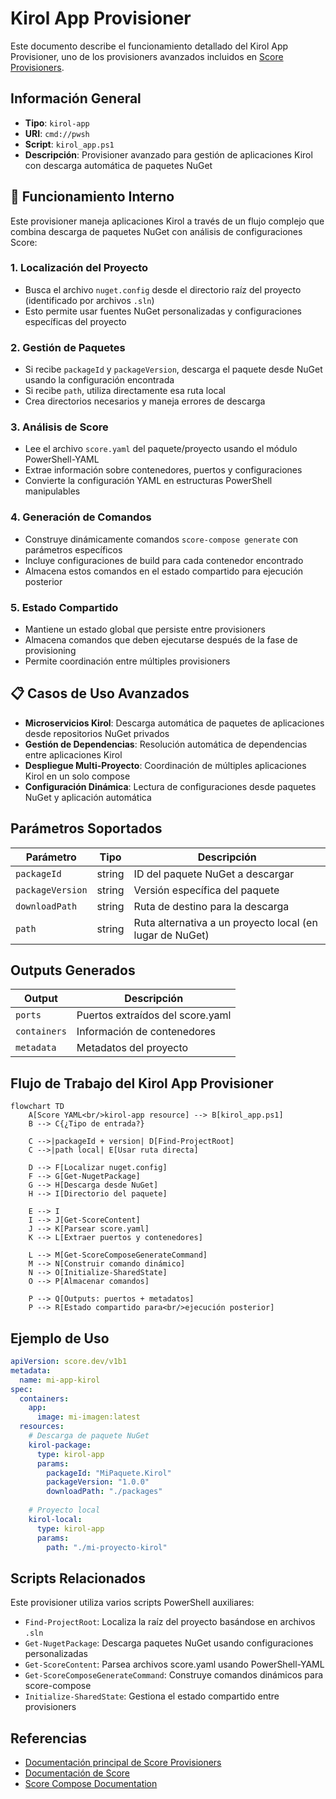 # Kirol App Provisioner

Este documento describe el funcionamiento detallado del Kirol App Provisioner, uno de los provisioners avanzados incluidos en [Score Provisioners](./README.md).

## Información General

- **Tipo**: `kirol-app`
- **URI**: `cmd://pwsh`
- **Script**: `kirol_app.ps1`
- **Descripción**: Provisioner avanzado para gestión de aplicaciones Kirol con descarga automática de paquetes NuGet

## 🔧 Funcionamiento Interno

Este provisioner maneja aplicaciones Kirol a través de un flujo complejo que combina descarga de paquetes NuGet con análisis de configuraciones Score:

### 1. Localización del Proyecto
- Busca el archivo `nuget.config` desde el directorio raíz del proyecto (identificado por archivos `.sln`)
- Esto permite usar fuentes NuGet personalizadas y configuraciones específicas del proyecto

### 2. Gestión de Paquetes
- Si recibe `packageId` y `packageVersion`, descarga el paquete desde NuGet usando la configuración encontrada
- Si recibe `path`, utiliza directamente esa ruta local
- Crea directorios necesarios y maneja errores de descarga

### 3. Análisis de Score
- Lee el archivo `score.yaml` del paquete/proyecto usando el módulo PowerShell-YAML
- Extrae información sobre contenedores, puertos y configuraciones
- Convierte la configuración YAML en estructuras PowerShell manipulables

### 4. Generación de Comandos
- Construye dinámicamente comandos `score-compose generate` con parámetros específicos
- Incluye configuraciones de build para cada contenedor encontrado
- Almacena estos comandos en el estado compartido para ejecución posterior

### 5. Estado Compartido
- Mantiene un estado global que persiste entre provisioners
- Almacena comandos que deben ejecutarse después de la fase de provisioning
- Permite coordinación entre múltiples provisioners

## 📋 Casos de Uso Avanzados

- **Microservicios Kirol**: Descarga automática de paquetes de aplicaciones desde repositorios NuGet privados
- **Gestión de Dependencias**: Resolución automática de dependencias entre aplicaciones Kirol
- **Despliegue Multi-Proyecto**: Coordinación de múltiples aplicaciones Kirol en un solo compose
- **Configuración Dinámica**: Lectura de configuraciones desde paquetes NuGet y aplicación automática

## Parámetros Soportados

| Parámetro | Tipo | Descripción |
|-----------|------|-------------|
| `packageId` | string | ID del paquete NuGet a descargar |
| `packageVersion` | string | Versión específica del paquete |
| `downloadPath` | string | Ruta de destino para la descarga |
| `path` | string | Ruta alternativa a un proyecto local (en lugar de NuGet) |

## Outputs Generados

| Output | Descripción |
|--------|-------------|
| `ports` | Puertos extraídos del score.yaml |
| `containers` | Información de contenedores |
| `metadata` | Metadatos del proyecto |

## Flujo de Trabajo del Kirol App Provisioner

```mermaid
flowchart TD
    A[Score YAML<br/>kirol-app resource] --> B[kirol_app.ps1]
    B --> C{¿Tipo de entrada?}
    
    C -->|packageId + version| D[Find-ProjectRoot]
    C -->|path local| E[Usar ruta directa]
    
    D --> F[Localizar nuget.config]
    F --> G[Get-NugetPackage]
    G --> H[Descarga desde NuGet]
    H --> I[Directorio del paquete]
    
    E --> I
    I --> J[Get-ScoreContent]
    J --> K[Parsear score.yaml]
    K --> L[Extraer puertos y contenedores]
    
    L --> M[Get-ScoreComposeGenerateCommand]
    M --> N[Construir comando dinámico]
    N --> O[Initialize-SharedState]
    O --> P[Almacenar comandos]
    
    P --> Q[Outputs: puertos + metadatos]
    P --> R[Estado compartido para<br/>ejecución posterior]
```

## Ejemplo de Uso

```yaml
apiVersion: score.dev/v1b1
metadata:
  name: mi-app-kirol
spec:
  containers:
    app:
      image: mi-imagen:latest
  resources:
    # Descarga de paquete NuGet
    kirol-package:
      type: kirol-app
      params:
        packageId: "MiPaquete.Kirol"
        packageVersion: "1.0.0"
        downloadPath: "./packages"
    
    # Proyecto local
    kirol-local:
      type: kirol-app
      params:
        path: "./mi-proyecto-kirol"
```

## Scripts Relacionados

Este provisioner utiliza varios scripts PowerShell auxiliares:

- `Find-ProjectRoot`: Localiza la raíz del proyecto basándose en archivos `.sln`
- `Get-NugetPackage`: Descarga paquetes NuGet usando configuraciones personalizadas
- `Get-ScoreContent`: Parsea archivos score.yaml usando PowerShell-YAML
- `Get-ScoreComposeGenerateCommand`: Construye comandos dinámicos para score-compose
- `Initialize-SharedState`: Gestiona el estado compartido entre provisioners

## Referencias

- [Documentación principal de Score Provisioners](./README.md)
- [Documentación de Score](https://score.dev/docs)
- [Score Compose Documentation](https://docs.score.dev/docs/score-implementation/score-compose/) 